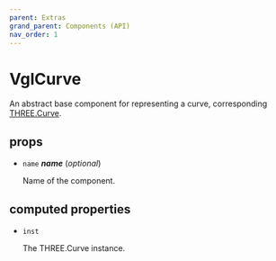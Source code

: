 ```yaml
---
parent: Extras
grand_parent: Components (API)
nav_order: 1
---
```

# VglCurve

An abstract base component for representing a curve, corresponding
[THREE.Curve](https://threejs.org/docs/index.html#api/extras/core/Curve). 

## props 

- `name` ***name*** (*optional*) 

  Name of the component. 

## computed properties 

- `inst` 

  The THREE.Curve instance. 

